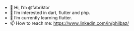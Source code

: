 - 👋 Hi, I’m @fabriktor
- 👀 I’m interested in dart, flutter and php.
- 🌱 I’m currently learning flutter.
- 📫 How to reach me: https://www.linkedin.com/in/philbaz/

<!---
fabriktor/fabriktor is a ✨ special ✨ repository because its `README.md` (this file) appears on your GitHub profile.
You can click the Preview link to take a look at your changes.
--->

